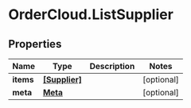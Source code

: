 # OrderCloud.ListSupplier

## Properties
Name | Type | Description | Notes
------------ | ------------- | ------------- | -------------
**items** | [**[Supplier]**](Supplier.md) |  | [optional] 
**meta** | [**Meta**](Meta.md) |  | [optional] 


